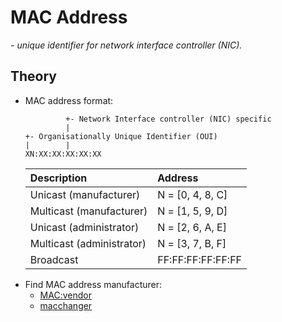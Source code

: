 # MAC Address

*- unique identifier for network interface controller (NIC).*

## Theory

- MAC address format:
    ```text
             +- Network Interface controller (NIC) specific
             |
    +- Organisationally Unique Identifier (OUI)
    |        |
    XN:XX:XX:XX:XX:XX
    ```
    | Description               | Address           |
    |:--------------------------|:------------------|
    | Unicast (manufacturer)    | N = [0, 4, 8, C]  |
    | Multicast (manufacturer)  | N = [1, 5, 9, D]  |
    | Unicast (administrator)   | N = [2, 6, A, E]  |
    | Multicast (administrator) | N = [3, 7, B, F]  |
    | Broadcast                 | FF:FF:FF:FF:FF:FF |
- Find MAC address manufacturer:
    - [MAC:vendor](https://www.macvendor.net/)
    - [macchanger](https://github.com/alobbs/macchanger/tree/master/data/)

